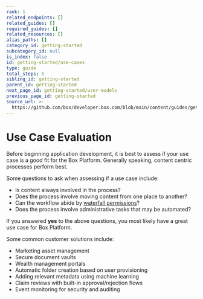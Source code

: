 ```yaml
---
rank: 1
related_endpoints: []
related_guides: []
required_guides: []
related_resources: []
alias_paths: []
category_id: getting-started
subcategory_id: null
is_index: false
id: getting-started/use-cases
type: guide
total_steps: 5
sibling_id: getting-started
parent_id: getting-started
next_page_id: getting-started/user-models
previous_page_id: getting-started
source_url: >-
  https://github.com/box/developer.box.com/blob/main/content/guides/getting-started/use-cases.md
---
```

# Use Case Evaluation

Before beginning application development, it is best to assess if your use
case is a good fit for the Box Platform. Generally speaking, content centric
processes perform best.

Some questions to ask when assessing if a use case include:

- Is content always involved in the process?
- Does the process involve moving content from one place to another?
- Can the workflow abide by [waterfall permissions][waterfall]?
- Does the process involve administrative tasks that may be automated?

If you answered **yes** to the above questions, you most likely have a great use
case for Box Platform.

Some common customer solutions include:

- Marketing asset management
- Secure document vaults
- Wealth management portals
- Automatic folder creation based on user provisioning
- Adding relevant metadata using machine learning
- Claim reviews with built-in approval/rejection flows
- Event monitoring for security and auditing

[waterfall]: https://support.box.com/hc/en-us/articles/360043697254-Understanding-Folder-Permissions